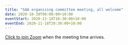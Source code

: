 ```yaml
---
title: "SAA organising committee meeting, all welcome"
date: 2020-10-30T00:00:00+10:00
eventStart: 2020-11-18T18:30:00+10:00
eventEnd: 2020-11-18T20:30:00+10:00
---
```


[Click to join Zoom](https://us02web.zoom.us/j/89935897712?pwd=VnZLZGxzK0NCcmJzdVplQkx0OUc5Zz09) when the meeting time arrives.
